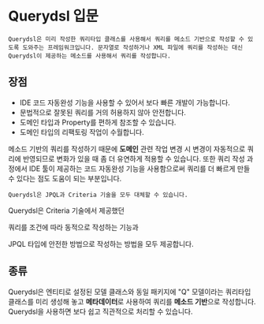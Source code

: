 # Querydsl 입문

`Querydsl은 미리 작성한 쿼리타입 클래스를 사용해서 쿼리를 메소드 기반으로 작성할 수 있도록 도와주는 프레임워크입니다. 문자열로 작성하거나 XML 파일에 쿼리를 작성하는 대신 Querydsl이 제공하는 메소드를 사용해서 쿼리를 작성합니다.  `



## 장점

- IDE 코드 자동완성 기능을 사용할 수 있어서 보다 빠른 개발이 가능합니다.
- 문법적으로 잘못된 쿼리를 거의 허용하지 않아 안전합니다.
- 도메인 타입과 Property를 편하게 참조할 수 있습니다.
- 도메인 타입의 리팩토링 작업이 수월합니다.

메소드 기반의 쿼리를 작성하기 때문에 **도메인** 관련 작업 변경 시 변경이 자동적으로 쿼리에 반영되므로 변화가 있을 때 좀 더 유연하게 적용할 수 있습니다. 또한 쿼리 작성 과정에서 IDE 툴이 제공하는 코드 자동완성 기능을 사용함으로써 쿼리를 더 빠르게 만들 수 있다는 점도 도움이 되는 부분입니다.



`Querydsl은 JPQL과 Criteria 기술을 모두 대체할 수 있습니다.`

Querydsl은 Criteria 기술에서 제공했던 

쿼리를 조건에 따라 동적으로 작성하는 기능과 

JPQL 타입에 안전한 방법으로 작성하는 방법을 모두 제공합니다.



## 종류

Querydsl은 엔티티로 설정된 모델 클래스와 동일 패키지에 "Q" 모델이라는 쿼리타입 클래스를 미리 생성해 놓고 **메타데이터**로 사용하여 쿼리를 **메소드 기반**으로 작성합니다. Querydsl을 사용하면 보다 쉽고 직관적으로 처리할 수 있습니다.













